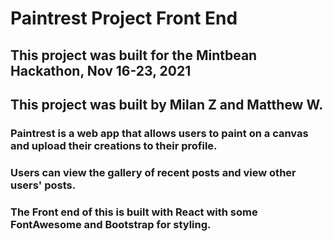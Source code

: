 # Paintrest Project Front End

## This project was built for the Mintbean Hackathon, Nov 16-23, 2021
## This project was built by Milan Z and Matthew W.

### Paintrest is a web app that allows users to paint on a canvas and upload their creations to their profile. 

### Users can view the gallery of recent posts and view other users' posts.

### The Front end of this is built with React with some FontAwesome and Bootstrap for styling.
